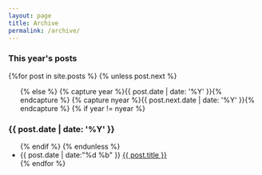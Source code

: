 ```yaml
---
layout: page
title: Archive
permalink: /archive/
---
```


<section id="archive">
    <h3>This year's posts</h3>
    {%for post in site.posts %}
        {% unless post.next %}
            <ul class="this">
        {% else %}
            {% capture year %}{{ post.date | date: '%Y' }}{% endcapture %}
            {% capture nyear %}{{ post.next.date | date: '%Y' }}{% endcapture %}
            {% if year != nyear %}
            </ul>
                <h3>{{ post.date | date: '%Y' }}</h3>
                <ul class="past">
            {% endif %}
        {% endunless %}
            <li><time>{{ post.date | date:"%d %b" }}</time> <a href="{{ post.url }}">{{ post.title }}</a></li>
    {% endfor %}
                </ul>
</section>

<!-- vim: set noai ts=4 sw=4 expandtab: -->
